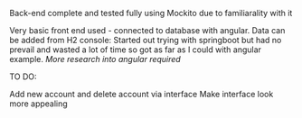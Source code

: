 Back-end complete and tested fully using Mockito due to familiarality with it

Very basic front end used - connected to database with angular. Data can be added from H2 console: 
Started out trying with springboot but had no prevail and wasted a lot of time so got as far as I could with angular example.
*More research into angular required*


TO DO:

Add new account and delete account via interface
Make interface look more appealing